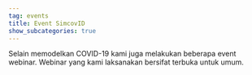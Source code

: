 ```yaml
---
tag: events
title: Event SimcovID
show_subcategories: true
---
```


Selain memodelkan COVID-19 kami juga melakukan beberapa event webinar.
Webinar yang kami laksanakan bersifat terbuka untuk umum.


